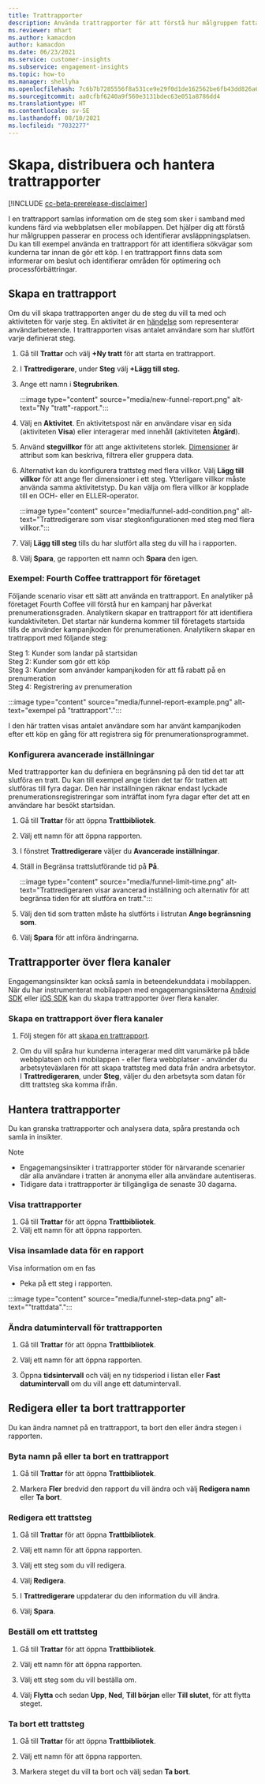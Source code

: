 ```yaml
---
title: Trattrapporter
description: Använda trattrapporter för att förstå hur målgruppen fattar beslut.
ms.reviewer: mhart
ms.author: kamacdon
author: kamacdon
ms.date: 06/23/2021
ms.service: customer-insights
ms.subservice: engagement-insights
ms.topic: how-to
ms.manager: shellyha
ms.openlocfilehash: 7c6b7b7285556f8a531ce9e29f0d1de162562be6fb43dd826a65fd9e00d87b30
ms.sourcegitcommit: aa0cfbf6240a9f560e3131bdec63e051a8786dd4
ms.translationtype: HT
ms.contentlocale: sv-SE
ms.lasthandoff: 08/10/2021
ms.locfileid: "7032277"
---
```

# <a name="create-and-manage-funnel-reports"></a>Skapa, distribuera och hantera trattrapporter

[!INCLUDE [cc-beta-prerelease-disclaimer](includes/cc-beta-prerelease-disclaimer.md)]

I en trattrapport samlas information om de steg som sker i samband med kundens färd via webbplatsen eller mobilappen. Det hjälper dig att förstå hur målgruppen passerar en process och identifierar avsläppningsplatsen. Du kan till exempel använda en trattrapport för att identifiera sökvägar som kunderna tar innan de gör ett köp. I en trattrapport finns data som informerar om beslut och identifierar områden för optimering och processförbättringar.

## <a name="create-a-funnel-report"></a>Skapa en trattrapport

Om du vill skapa trattrapporten anger du de steg du vill ta med och aktiviteten för varje steg. En aktivitet är en [händelse](glossary.md) som representerar användarbeteende. I trattrapporten visas antalet användare som har slutfört varje definierat steg. 

1. Gå till **Trattar** och välj **+Ny tratt** för att starta en trattrapport.

1. I **Trattredigerare**, under **Steg** välj **+Lägg till steg.** 

1. Ange ett namn i **Stegrubriken**.

   :::image type="content" source="media/new-funnel-report.png" alt-text="Ny &quot;tratt&quot;-rapport.":::

1. Välj en **Aktivitet**. En aktivitetspost när en användare visar en sida (aktiviteten **Visa**) eller interagerar med innehåll (aktiviteten **Åtgärd**).

1. Använd **stegvillkor** för att ange aktivitetens storlek. [Dimensioner](dimensions.md) är attribut som kan beskriva, filtrera eller gruppera data.

1. Alternativt kan du konfigurera trattsteg med flera villkor. Välj **Lägg till villkor** för att ange fler dimensioner i ett steg. Ytterligare villkor måste använda samma aktivitetstyp. Du kan välja om flera villkor är kopplade till en OCH- eller en ELLER-operator.

   :::image type="content" source="media/funnel-add-condition.png" alt-text="Trattredigerare som visar stegkonfigurationen med steg med flera villkor.":::

1. Välj **Lägg till steg** tills du har slutfört alla steg du vill ha i rapporten.

1. Välj **Spara**, ge rapporten ett namn och **Spara** den igen. 

### <a name="example-fourth-coffee-company-funnel-report"></a>Exempel: Fourth Coffee trattrapport för företaget

Följande scenario visar ett sätt att använda en trattrapport. En analytiker på företaget Fourth Coffee vill förstå hur en kampanj har påverkat prenumerationsgraden. Analytikern skapar en trattrapport för att identifiera kundaktiviteten. Det startar när kunderna kommer till företagets startsida tills de använder kampanjkoden för prenumerationen. Analytikern skapar en trattrapport med följande steg:

Steg 1: Kunder som landar på startsidan   
Steg 2: Kunder som gör ett köp   
Steg 3: Kunder som använder kampanjkoden för att få rabatt på en prenumeration   
Steg 4: Registrering av prenumeration   

:::image type="content" source="media/funnel-report-example.png" alt-text="exempel på &quot;trattrapport&quot;.":::
  
I den här tratten visas antalet användare som har använt kampanjkoden efter ett köp en gång för att registrera sig för prenumerationsprogrammet.

### <a name="configure-advanced-settings"></a>Konfigurera avancerade inställningar 

Med trattrapporter kan du definiera en begränsning på den tid det tar att slutföra en tratt. Du kan till exempel ange tiden det tar för tratten att slutföras till fyra dagar. Den här inställningen räknar endast lyckade prenumerationsregistreringar som inträffat inom fyra dagar efter det att en användare har besökt startsidan.

1. Gå till **Trattar** för att öppna **Trattbibliotek**.

1. Välj ett namn för att öppna rapporten. 

1. I fönstret **Trattredigerare** väljer du **Avancerade inställningar**. 

1. Ställ in Begränsa trattslutförande tid på **På**.

   :::image type="content" source="media/funnel-limit-time.png" alt-text="Trattredigeraren visar avancerad inställning och alternativ för att begränsa tiden för att slutföra en tratt.":::

1. Välj den tid som tratten måste ha slutförts i listrutan **Ange begränsning som**.

1. Välj **Spara** för att införa ändringarna.


## <a name="cross-channel-funnel-reports"></a>Trattrapporter över flera kanaler 

Engagemangsinsikter kan också samla in beteendekunddata i mobilappen. När du har instrumenterat mobilappen med engagemangsinsikterna [Android SDK](get-started-android.md) eller [iOS SDK](get-started-ios.md) kan du skapa trattrapporter över flera kanaler. 

### <a name="create-a-cross-channel-funnel-report"></a>Skapa en trattrapport över flera kanaler 

1. Följ stegen för att [skapa en trattrapport](#create-a-funnel-report).    

1. Om du vill spåra hur kunderna interagerar med ditt varumärke på både webbplatsen och i mobilappen - eller flera webbplatser - använder du arbetsyteväxlaren för att skapa trattsteg med data från andra arbetsytor. I **Trattredigeraren**, under **Steg**, väljer du den arbetsyta som datan för ditt trattsteg ska komma ifrån.

## <a name="manage-funnel-reports"></a>Hantera trattrapporter

Du kan granska trattrapporter och analysera data, spåra prestanda och samla in insikter.

> [!NOTE]
> - Engagemangsinsikter i trattrapporter stöder för närvarande scenarier där alla användare i tratten är anonyma eller alla användare autentiseras. 
> - Tidigare data i trattrapporter är tillgängliga de senaste 30 dagarna.

### <a name="view-funnel-reports"></a>Visa trattrapporter

1. Gå till **Trattar** för att öppna **Trattbibliotek**.
1. Välj ett namn för att öppna rapporten.    

### <a name="see-the-data-collected-for-a-report"></a>Visa insamlade data för en rapport   

Visa information om en fas

- Peka på ett steg i rapporten.

:::image type="content" source="media/funnel-step-data.png" alt-text="&quot;trattdata&quot;.":::

### <a name="change-the-date-range-for-the-funnel-report"></a>Ändra datumintervall för trattrapporten

1. Gå till **Trattar** för att öppna **Trattbibliotek**.

1. Välj ett namn för att öppna rapporten.

1. Öppna **tidsintervall** och välj en ny tidsperiod i listan eller **Fast datumintervall** om du vill ange ett datumintervall.

## <a name="edit-or-delete-funnel-reports"></a>Redigera eller ta bort trattrapporter

Du kan ändra namnet på en trattrapport, ta bort den eller ändra stegen i rapporten.

### <a name="rename-or-delete-a-funnel-report"></a>Byta namn på eller ta bort en trattrapport

1. Gå till **Trattar** för att öppna **Trattbibliotek**. 

1. Markera **Fler** bredvid den rapport du vill ändra och välj **Redigera namn** eller **Ta bort**.

### <a name="edit-a-funnel-step"></a>Redigera ett trattsteg  

1. Gå till **Trattar** för att öppna **Trattbibliotek**. 

1. Välj ett namn för att öppna rapporten.

1. Välj ett steg som du vill redigera.

1. Välj **Redigera**.

1. I **Trattredigerare** uppdaterar du den information du vill ändra.  

1. Välj **Spara**.

### <a name="reorder-a-funnel-step"></a>Beställ om ett trattsteg

1. Gå till **Trattar** för att öppna **Trattbibliotek**. 

1. Välj ett namn för att öppna rapporten.

1. Välj ett steg som du vill beställa om.

1. Välj **Flytta** och sedan **Upp**, **Ned**, **Till början** eller **Till slutet**, för att flytta steget.

### <a name="delete-a-funnel-step"></a>Ta bort ett trattsteg

1. Gå till **Trattar** för att öppna **Trattbibliotek**. 

1. Välj ett namn för att öppna rapporten.

1. Markera steget du vill ta bort och välj sedan **Ta bort**.


